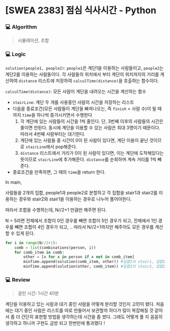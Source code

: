 # [SWEA 2383] 점심 식사시간 - Python

### :computer: Algorithm

> 시뮬레이션, 조합



### :computer: Logic

`solution(people1, people2)`: `people1`은 계단1을 이용하는 사람들이고, `people2`는 계단2를 이용하는 사람들이다. 각 사람들의 위치에서 부터 계단의 위치까지의 거리를 계산하여 `distance` 리스트에 저장하여 `calculTime(distance)`을 호출하는 함수이다.

`calculTime(distance)`: 모든 사람이 계단을 내려오는 시간을 계산하는 함수

- `stairLine`: 계단 두 개를 사용중인 사람의 시간을 저장하는 리스트
- 다음을 종료조건(모든 사람들이 계단을 빠져나오는, 즉 `finish` = 사람 수)이 될 때까지 `time`을 하나씩 증가시키면서 수행한다
  1. 각 계단에 있는 사람들의 시간을 1씩 줄인다. 단, 3번째 이후의 사람들의 시간은 줄이면 안된다. 동시에 계단을 이용할 수 있는 사람은 최대 3명이기 때문이다. 따라서 4번째 사람부터는 대기한다.
  2. 계단에 있는 사람들 중 시간이 0이 된 사람이 있다면, 계단 이용이 끝난 것이므로 `stairLine`에서 pop해준다.
  3. `distance` 리스트에서 거리가 0이 된 사람이 있다면, 이는 계단에 도착해있다는 뜻이므로 `stairLine`에 추가해준다. `distance`를 순회하며 계속 거리를 1씩 빼준다.
- 종료조건을 만족하면, 그 때의 `time`을 return 한다.

In main,

사람들을 2개의 집합, people1과 people2로 분할하고 각 집합을 stair1과 stair2를 이용하는 경우와 stair2와 stair1을 이용하는 경우로 나누어 풀어야한다.

따라서 조합을 수행하는데, N//2+1 만큼만 해주면 된다.

N = 5라면 전체에서 조합이 0인 경우를 빼면 조합이 5인 경우가 되고, 전체에서 1인 경우를 빼면 조합이 4인 경우가 되고, .. 따라서 N//2+1까지만 해주어도 모든 경우를 계산할 수 있게 된다.

```python
for i in range(N//2+1):
	comb = list(combinations(person, i))
	for comb_item in comb:
        other = [x for x in person if x not in comb_item]
        minTime.append(solution(comb_item, other)) #집합1이 stair1, 집합2이 stair2를 사용하는 경우
        minTime.append(solution(other, comb_item)) #집합1이 stair2, 집합2이 stair1을 사용하는 경우
```



### :computer: Review

> 걸린 시간: 1시간 40분

계단을 이용하고 있는 사람과 대기 중인 사람을 어떻게 분리할 것인지 고민이 됐다. 처음에는 대기 중인 사람은 리스트를 따로 만들어서 보관할까 하다가 많이 복잡해질 것 같아서 좀 더 간단히 표현할 방법을 생각하는데 시간을 좀 썼다. 그래도 어떻게 풀 지 꼼꼼히 생각하고 하니까 구현도 금방 되고 한번만에 통과했다 ! 